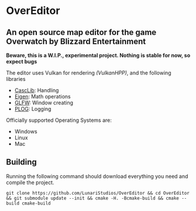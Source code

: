 # OverEditor
## An open source map editor for the game Overwatch by Blizzard Entertainment
**Beware, this is a W.I.P., experimental project. Nothing is stable for now, so expect bugs**

The editor uses Vulkan for rendering *(VulkanHPP)*, and the following libraries
* [CascLib](https://github.com/ladislav-zezula/CascLib.git): Handling
* [Eigen](https://github.com/eigenteam/eigen-git-mirror): Math operations
* [GLFW](https://github.com/glfw/glfw): Window creating
* [PLOG](https://github.com/SergiusTheBest/plog): Logging  

Officially supported Operating Systems are:
* Windows
* Linux
* Mac
## Building
Running the following command should download everything you need and compile the project. 
```
git clone https://github.com/LunariStudios/OverEditor && cd OverEditor && git submodule update --init && cmake -H. -Bcmake-build && cmake --build cmake-build
```
